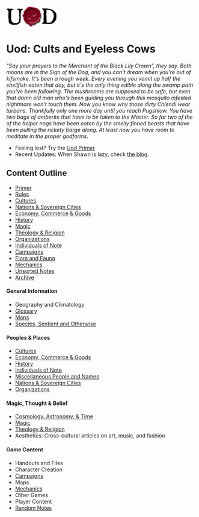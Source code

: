 ![uod logo](https://raw.githubusercontent.com/widderslainte/uod/master/98_unsorted/uod_logo.gif "Uod Logo")

# Uod: Cults and Eyeless Cows

*"Say your prayers to the Merchant of the Black Lily Crown", they say. Both moons are in the Sign of the Dog, and you can't dream when you're out of kifsmoke. It's been a rough week. Every evening you vomit up half the shellfish eaten that day, but it's the only thing edible along the swamp path you've been following. The mushrooms are supposed to be safe, but even that damn old man who's been guiding you through this mosquito infested nightmare won't touch them. Now you know why those dirty Chlendi wear turbans. Thankfully only one more day until you reach Pugshlow. You have two bags of amberite that have to be taken to the Master. So far two of the of the helper nogs have been eaten by the smelly finned beasts that have been pulling the rickety barge along. At least now you have room to meditate in the proper godforms.*

* Feeling lost?  Try the [Uod Primer](/01_primer/README.md)
* Recent Updates:  When Shawn is lazy, check [the blog](http://snailsofuod.blogspot.com/).

## Content Outline
* [Primer](01_primer/README.md)
* [Rules](02_rules/README.md)
* [Cultures](03_cultures/README.md)
* [Nations & Sovereign Cities](04_nations_cities/README.md)
* [Economy, Commerce & Goods](05_commerce_goods/README.md)
* [History](06_history/README.md) 
* [Magic](07_magic/README.md)
* [Theology & Religion](08_religion/README.md)
* [Organizations](09_organizations/README.md)
* [Individuals of Note](10_people/README.md)
* [Campaigns](11_campaigns/README.md)
* [Flora and Fauna](12_flora_fauna/README.md)
* [Mechanics](80_mechanics/README.md)
* [Unsorted Notes](98_unsorted/README.md)
* [Archive](99_archive/README.md)


#### General Information
* Geography and Climatology
* [Glossary](01_primer/glossary.md)
* [Maps](01_primer/rhiat.jpg)
* [Species, Sentient and Otherwise](12_flora_fauna/species/README.md)

#### Peoples & Places
* [Cultures](03_cultures/README.md)
* [Economy, Commerce & Goods](05_commerce_goods/README.md)
* [History](06_history/README.md)
* [Individuals of Note](10_people/README.md)
* [Miscellaneous People and Names](10_people/misc_people.md)
* [Nations & Sovereign Cities](04_nations_cities/README.md)
* [Organizations](09_organizations/README.md)

#### Magic, Thought & Belief
* [Cosmology, Astronomy, & Time](01_primer/cosmology_time.md)
* [Magic](07_magic/README.md)
* [Theology & Religion](08_religion/README.md)
* Aesthetics: Cross-cultural articles on art, music, and fashion

#### Game Content
* Handouts and Files
* Character Creation
* [Campaigns](11_campaigns/README.md)
* Maps
* [Mechanics](80_mechanics/README.md)
* Other Games
* Player Content
* [Random Notes](98_unsorted/README.md)

